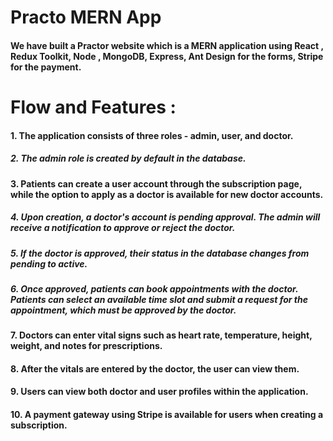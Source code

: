 # Practo MERN App

#### We have built a Practor website which is a MERN application using React , Redux Toolkit, Node , MongoDB, Express, Ant Design for the forms, Stripe for the payment. 

# Flow and Features :

#### 1. The application consists of three roles - admin, user, and doctor.
##### 2. The admin role is created by default in the database.
#### 3. Patients can create a user account through the subscription page, while the option to apply as a doctor is available for new doctor accounts.
##### 4. Upon creation, a doctor's account is pending approval. The admin will receive a notification to approve or reject the doctor.
##### 5. If the doctor is approved, their status in the database changes from pending to active.
##### 6. Once approved, patients can book appointments with the doctor. Patients can select an available time slot and submit a request for the appointment, which must be approved by the doctor.
#### 7. Doctors can enter vital signs such as heart rate, temperature, height, weight, and notes for prescriptions.
####  8. After the vitals are entered by the doctor, the user can view them.
#### 9. Users can view both doctor and user profiles within the application.
#### 10. A payment gateway using Stripe is available for users when creating a subscription.